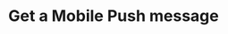 ---
title: Get a Mobile Push message
excerpt: |-
  The method returns Mobile Push message including language versions.
   By default, a rate limit of 500 requests per hour applies.
api:
  file: yespoio.json
  operationId: getMobilePushMessage
deprecated: false
hidden: false
metadata:
  title: ''
  description: ''
  robots: index
next:
  description: ''
---